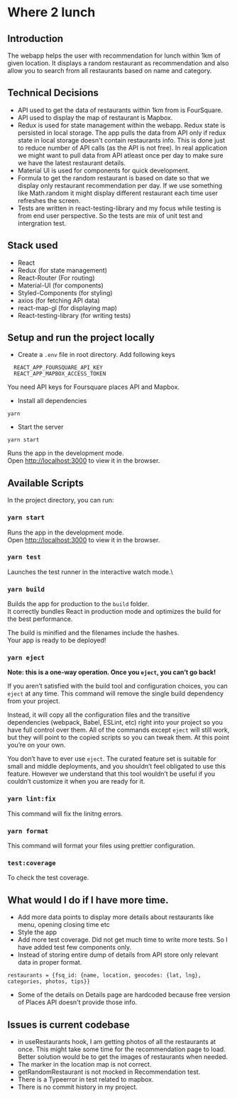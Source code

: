 # Where 2 lunch

## Introduction

The webapp helps the user with recommendation for lunch within 1km of given location. It displays a random restaurant as recommendation and also allow you to search from all restaurants based on name and category.

## Technical Decisions

- API used to get the data of restaurants within 1km from is FourSquare.
- API used to display the map of restaurant is Mapbox.
- Redux is used for state management within the webapp. Redux state is persisted in local storage. The app pulls the data from API only if redux state in local storage doesn't contain restaurants info. This is done just to reduce number of API calls (as the API is not free). In real application we might want to pull data from API atleast once per day to make sure we have the latest restaurant details.
- Material UI is used for components for quick development.
- Formula to get the random restaurant is based on date so that we display only restaurant recommendation per day. If we use something like Math.random it might display different restaurant each time user refreshes the screen.
- Tests are written in react-testing-library and my focus while testing is from end user perspective. So the tests are mix of unit test and intergration test.

## Stack used

- React
- Redux (for state management)
- React-Router (For routing)
- Material-UI (for components)
- Styled-Components (for styling)
- axios (for fetching API data)
- react-map-gl (for displaying map)
- React-testing-library (for writing tests)

## Setup and run the project locally

- Create a `.env` file in root directory. Add following keys

```
  REACT_APP_FOURSQUARE_API_KEY
  REACT_APP_MAPBOX_ACCESS_TOKEN
```

You need API keys for Foursquare places API and Mapbox.

- Install all dependencies

`yarn`

- Start the server

`yarn start`

Runs the app in the development mode.\
Open [http://localhost:3000](http://localhost:3000) to view it in the browser.

## Available Scripts

In the project directory, you can run:

### `yarn start`

Runs the app in the development mode.\
Open [http://localhost:3000](http://localhost:3000) to view it in the browser.

### `yarn test`

Launches the test runner in the interactive watch mode.\

### `yarn build`

Builds the app for production to the `build` folder.\
It correctly bundles React in production mode and optimizes the build for the best performance.

The build is minified and the filenames include the hashes.\
Your app is ready to be deployed!

### `yarn eject`

**Note: this is a one-way operation. Once you `eject`, you can’t go back!**

If you aren’t satisfied with the build tool and configuration choices, you can `eject` at any time. This command will remove the single build dependency from your project.

Instead, it will copy all the configuration files and the transitive dependencies (webpack, Babel, ESLint, etc) right into your project so you have full control over them. All of the commands except `eject` will still work, but they will point to the copied scripts so you can tweak them. At this point you’re on your own.

You don’t have to ever use `eject`. The curated feature set is suitable for small and middle deployments, and you shouldn’t feel obligated to use this feature. However we understand that this tool wouldn’t be useful if you couldn’t customize it when you are ready for it.

### `yarn lint:fix`

This command will fix the linitng errors.

### `yarn format`

This command will format your files using prettier configuration.

### `test:coverage`

To check the test coverage.

## What would I do if I have more time.

- Add more data points to display more details about restaurants like menu, opening closing time etc
- Style the app
- Add more test coverage. Did not get much time to write more tests. So I have added test few components only.
- Instead of storing entire dump of details from API store only relevant data in proper format.

`restaurants = {fsq_id: {name, location, geocodes: {lat, lng}, categories, photos, tips}}`

- Some of the details on Details page are hardcoded because free version of Places API doesn't provide those info.

## Issues is current codebase

- in useRestaurants hook, I am getting photos of all the restaurants at once. This might take some time for the recommendation page to load. Better solution would be to get the images of restaurants when needed.
- The marker in the location map is not correct.
- getRandomRestaurant is not mocked in Recommendation test.
- There is a Typeerror in test related to mapbox.
- There is no commit history in my project.


